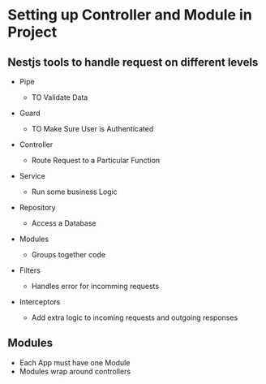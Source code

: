 # Setting up Controller and Module in Project

## Nestjs tools to handle request on different levels

- Pipe

  - TO Validate Data

- Guard

  - TO Make Sure User is Authenticated

- Controller

  - Route Request to a Particular Function

- Service

  - Run some business Logic

- Repository

  - Access a Database

- Modules

  - Groups together code

* Filters

  - Handles error for incomming requests

- Interceptors

  - Add extra logic to incoming requests and outgoing responses

## Modules

- Each App must have one Module
- Modules wrap around controllers
